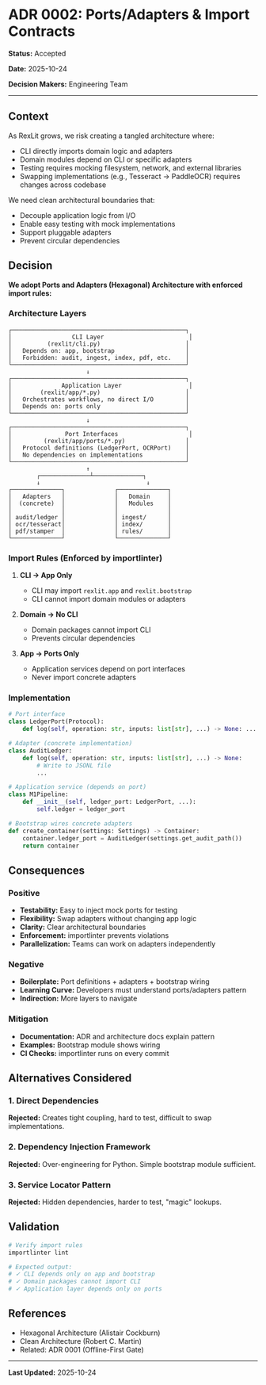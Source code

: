 # ADR 0002: Ports/Adapters & Import Contracts

**Status:** Accepted

**Date:** 2025-10-24

**Decision Makers:** Engineering Team

---

## Context

As RexLit grows, we risk creating a tangled architecture where:
- CLI directly imports domain logic and adapters
- Domain modules depend on CLI or specific adapters
- Testing requires mocking filesystem, network, and external libraries
- Swapping implementations (e.g., Tesseract → PaddleOCR) requires changes across codebase

We need clean architectural boundaries that:
- Decouple application logic from I/O
- Enable easy testing with mock implementations
- Support pluggable adapters
- Prevent circular dependencies

## Decision

**We adopt Ports and Adapters (Hexagonal) Architecture with enforced import rules:**

### Architecture Layers

```
┌─────────────────────────────────────────────────┐
│                 CLI Layer                        │
│          (rexlit/cli.py)                        │
│   Depends on: app, bootstrap                    │
│   Forbidden: audit, ingest, index, pdf, etc.    │
└─────────────────────────────────────────────────┘
                      ↓
┌─────────────────────────────────────────────────┐
│              Application Layer                   │
│        (rexlit/app/*.py)                        │
│   Orchestrates workflows, no direct I/O         │
│   Depends on: ports only                        │
└─────────────────────────────────────────────────┘
                      ↓
┌─────────────────────────────────────────────────┐
│               Port Interfaces                    │
│         (rexlit/app/ports/*.py)                 │
│   Protocol definitions (LedgerPort, OCRPort)    │
│   No dependencies on implementations            │
└─────────────────────────────────────────────────┘
                      ↑
        ┌──────────────┴──────────────┐
        ↓                              ↓
┌──────────────┐              ┌──────────────┐
│   Adapters   │              │   Domain     │
│  (concrete)  │              │   Modules    │
│              │              │              │
│ audit/ledger │              │ ingest/      │
│ ocr/tesseract│              │ index/       │
│ pdf/stamper  │              │ rules/       │
└──────────────┘              └──────────────┘
```

### Import Rules (Enforced by importlinter)

1. **CLI → App Only**
   - CLI may import `rexlit.app` and `rexlit.bootstrap`
   - CLI cannot import domain modules or adapters

2. **Domain → No CLI**
   - Domain packages cannot import CLI
   - Prevents circular dependencies

3. **App → Ports Only**
   - Application services depend on port interfaces
   - Never import concrete adapters

### Implementation

```python
# Port interface
class LedgerPort(Protocol):
    def log(self, operation: str, inputs: list[str], ...) -> None: ...

# Adapter (concrete implementation)
class AuditLedger:
    def log(self, operation: str, inputs: list[str], ...) -> None:
        # Write to JSONL file
        ...

# Application service (depends on port)
class M1Pipeline:
    def __init__(self, ledger_port: LedgerPort, ...):
        self.ledger = ledger_port

# Bootstrap wires concrete adapters
def create_container(settings: Settings) -> Container:
    container.ledger_port = AuditLedger(settings.get_audit_path())
    return container
```

## Consequences

### Positive

- **Testability:** Easy to inject mock ports for testing
- **Flexibility:** Swap adapters without changing app logic
- **Clarity:** Clear architectural boundaries
- **Enforcement:** importlinter prevents violations
- **Parallelization:** Teams can work on adapters independently

### Negative

- **Boilerplate:** Port definitions + adapters + bootstrap wiring
- **Learning Curve:** Developers must understand ports/adapters pattern
- **Indirection:** More layers to navigate

### Mitigation

- **Documentation:** ADR and architecture docs explain pattern
- **Examples:** Bootstrap module shows wiring
- **CI Checks:** importlinter runs on every commit

## Alternatives Considered

### 1. Direct Dependencies

**Rejected:** Creates tight coupling, hard to test, difficult to swap implementations.

### 2. Dependency Injection Framework

**Rejected:** Over-engineering for Python. Simple bootstrap module sufficient.

### 3. Service Locator Pattern

**Rejected:** Hidden dependencies, harder to test, "magic" lookups.

## Validation

```bash
# Verify import rules
importlinter lint

# Expected output:
# ✓ CLI depends only on app and bootstrap
# ✓ Domain packages cannot import CLI
# ✓ Application layer depends only on ports
```

## References

- Hexagonal Architecture (Alistair Cockburn)
- Clean Architecture (Robert C. Martin)
- Related: ADR 0001 (Offline-First Gate)

---

**Last Updated:** 2025-10-24
